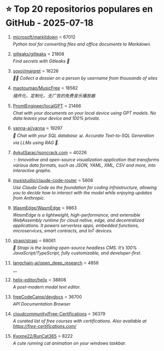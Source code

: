 # ⭐ Top 20 repositorios populares en GitHub - 2025-07-18

1. [microsoft/markitdown](https://github.com/microsoft/markitdown) ⭐ 67012  
   _Python tool for converting files and office documents to Markdown._

2. [gitleaks/gitleaks](https://github.com/gitleaks/gitleaks) ⭐ 21808  
   _Find secrets with Gitleaks 🔑_

3. [soxoj/maigret](https://github.com/soxoj/maigret) ⭐ 16226  
   _🕵️‍♂️ Collect a dossier on a person by username from thousands of sites_

4. [maotoumao/MusicFree](https://github.com/maotoumao/MusicFree) ⭐ 18582  
   _插件化、定制化、无广告的免费音乐播放器_

5. [PromtEngineer/localGPT](https://github.com/PromtEngineer/localGPT) ⭐ 21466  
   _Chat with your documents on your local device using GPT models. No data leaves your device and 100% private._

6. [vanna-ai/vanna](https://github.com/vanna-ai/vanna) ⭐ 19297  
   _🤖 Chat with your SQL database 📊. Accurate Text-to-SQL Generation via LLMs using RAG 🔄._

7. [AykutSarac/jsoncrack.com](https://github.com/AykutSarac/jsoncrack.com) ⭐ 40226  
   _✨ Innovative and open-source visualization application that transforms various data formats, such as JSON, YAML, XML, CSV and more, into interactive graphs._

8. [musistudio/claude-code-router](https://github.com/musistudio/claude-code-router) ⭐ 5606  
   _Use Claude Code as the foundation for coding infrastructure, allowing you to decide how to interact with the model while enjoying updates from Anthropic._

9. [WasmEdge/WasmEdge](https://github.com/WasmEdge/WasmEdge) ⭐ 9863  
   _WasmEdge is a lightweight, high-performance, and extensible WebAssembly runtime for cloud native, edge, and decentralized applications. It powers serverless apps, embedded functions, microservices, smart contracts, and IoT devices._

10. [strapi/strapi](https://github.com/strapi/strapi) ⭐ 68061  
   _🚀 Strapi is the leading open-source headless CMS. It’s 100% JavaScript/TypeScript, fully customizable, and developer-first._

11. [langchain-ai/open_deep_research](https://github.com/langchain-ai/open_deep_research) ⭐ 4858  
   __

12. [helix-editor/helix](https://github.com/helix-editor/helix) ⭐ 38808  
   _A post-modern modal text editor._

13. [freeCodeCamp/devdocs](https://github.com/freeCodeCamp/devdocs) ⭐ 36700  
   _API Documentation Browser_

14. [cloudcommunity/Free-Certifications](https://github.com/cloudcommunity/Free-Certifications) ⭐ 36379  
   _A curated list of free courses with certifications. Also available at https://free-certifications.com/_

15. [Kyome22/RunCat365](https://github.com/Kyome22/RunCat365) ⭐ 8222  
   _A cute running cat animation on your windows taskbar._


<!-- Última actualización: 2025-07-18T08:06:01.051764 UTC -->